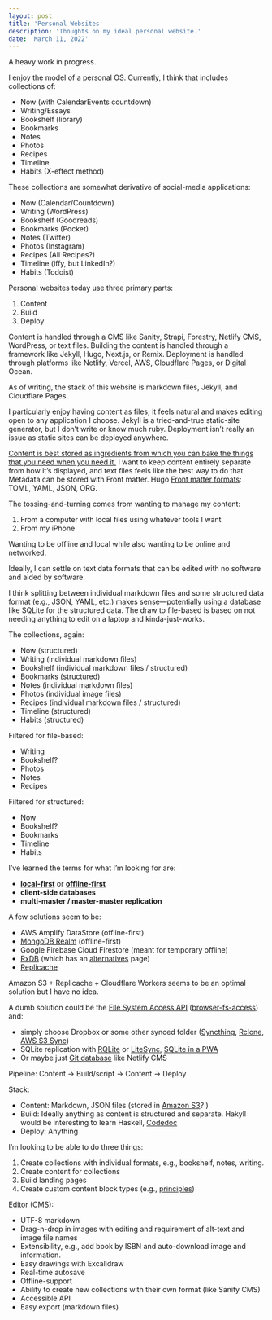 ```yaml
---
layout: post
title: 'Personal Websites'
description: 'Thoughts on my ideal personal website.'
date: 'March 11, 2022'
---
```


A heavy work in progress.

I enjoy the model of a personal OS. Currently, I think that includes collections of:
- Now (with CalendarEvents countdown)
- Writing/Essays
- Bookshelf (library)
- Bookmarks
- Notes
- Photos
- Recipes
- Timeline
- Habits (X-effect method)


These collections are somewhat derivative of social-media applications:
- Now (Calendar/Countdown)
- Writing (WordPress)
- Bookshelf (Goodreads)
- Bookmarks (Pocket)
- Notes (Twitter)
- Photos (Instagram)
- Recipes (All Recipes?)
- Timeline (iffy, but LinkedIn?)
- Habits (Todoist)

Personal websites today use three primary parts:
1. Content
2. Build
3. Deploy

Content is handled through a CMS like Sanity, Strapi, Forestry, Netlify CMS, WordPress, or text files. Building the content is handled through a framework like Jekyll, Hugo, Next.js, or Remix. Deployment is handled through platforms like Netlify, Vercel, AWS, Cloudflare Pages, or Digital Ocean.

As of writing, the stack of this website is markdown files, Jekyll, and Cloudflare Pages.

I particularly enjoy having content as files; it feels natural and makes editing open to any application I choose. Jekyll is a tried-and-true static-site generator, but I don’t write or know much ruby. Deployment isn’t really an issue as static sites can be deployed anywhere.

[Content is best stored as ingredients from which you can bake the things that you need when you need it.](https://www.knutmelvaer.no/blog/2020/02/on-the-limits-of-mdx#:~:text=content%20is%20best%20stored%20as%20ingredients%20from%20which%20you%20can%20bake%20the%20things%20that%20you%20need%20when%20you%20need%20it.) I want to keep content entirely separate from how it’s displayed, and text files feels like the best way to do that. Metadata can be stored with Front matter. Hugo [Front matter formats](https://gohugo.io/content-management/front-matter/#front-matter-formats): TOML, YAML, JSON, ORG.

The tossing-and-turning comes from wanting to manage my content:
1. From a computer with local files using whatever tools I want
2. From my iPhone

Wanting to be offline and local while also wanting to be online and networked.

Ideally, I can settle on text data formats that can be edited with no software and aided by software.

I think splitting between individual markdown files and some structured data format (e.g., JSON, YAML, etc.) makes sense—potentially using a database like SQLite for the structured data. The draw to file-based is based on not needing anything to edit on a laptop and kinda-just-works.

The collections, again:
- Now (structured)
- Writing (individual markdown files)
- Bookshelf (individual markdown files / structured)
- Bookmarks (structured)
- Notes (individual markdown files)
- Photos (individual image files)
- Recipes (individual markdown files / structured)
- Timeline (structured)
- Habits (structured)

Filtered for file-based:
- Writing
- Bookshelf?
- Photos
- Notes
- Recipes

Filtered for structured:
- Now
- Bookshelf?
- Bookmarks
- Timeline
- Habits

I’ve learned the terms for what I’m looking for are:
- **[local-first](https://localfirstweb.dev/)** or **[offline-first](https://offlinefirst.org/)**
- **client-side databases**
- **multi-master / master-master replication**

A few solutions seem to be:
- AWS Amplify DataStore (offline-first)
- [MongoDB Realm](https://stackoverflow.com/questions/62316114/do-i-understand-mongodb-realm-correctly) (offline-first)
- Google Firebase Cloud Firestore (meant for temporary offline)
- [RxDB](https://rxdb.info/) (which has an [alternatives](https://rxdb.info/alternatives.html) page)
- [Replicache](https://replicache.dev/)

Amazon S3 + Replicache + Cloudflare Workers seems to be an optimal solution but I have no idea.


A dumb solution could be the [File System Access API](https://developer.mozilla.org/en-US/docs/Web/API/File_System_Access_API)  ([browser-fs-access](https://github.com/GoogleChromeLabs/browser-fs-access)) and:
- simply choose Dropbox or some other synced folder ([Syncthing](https://syncthing.net/), [Rclone](https://rclone.org/), [AWS S3 Sync](https://awscli.amazonaws.com/v2/documentation/api/latest/reference/s3/sync.html))
- SQLite replication with [RQLite](https://github.com/rqlite/rqlite) or [LiteSync](http://litesync.io/en/), [SQLite in a PWA](https://anita-app.com/blog/articles/sqlite-in-a-pwa-with-file-system-access-api.html)
- Or maybe just [Git database](https://docs.github.com/en/rest/reference/git) like Netlify CMS

Pipeline: Content → Build/script → Content → Deploy

Stack:
- Content: Markdown, JSON files (stored in [Amazon S3](https://docs.aws.amazon.com/AmazonS3/latest/userguide/selecting-content-from-objects.html)? )
- Build: Ideally anything as content is structured and separate. Hakyll would be interesting to learn Haskell, [Codedoc](https://codedoc.cc/)
- Deploy: Anything

I’m looking to be able to do three things:
1. Create collections with individual formats, e.g., bookshelf, notes, writing.
2. Create content for collections
3. Build landing pages
4. Create custom content block types (e.g., [principles](https://lukasmurdock.com/principles/))

Editor (CMS):
- UTF-8 markdown
- Drag-n-drop in images with editing and requirement of alt-text and image file names
- Extensibility, e.g., add book by ISBN and auto-download image and information.
- Easy drawings with Excalidraw
- Real-time autosave
- Offline-support
- Ability to create new collections with their own format (like Sanity CMS)
- Accessible API
- Easy export (markdown files)
